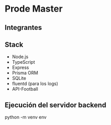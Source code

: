 # Prode Master
## Integrantes


## Stack
- Node.js
- TypeScript
- Express
- Prisma ORM
- SQLite
- fluentd (para los logs)
- API-Football

## Ejecución del servidor backend

python -m venv env